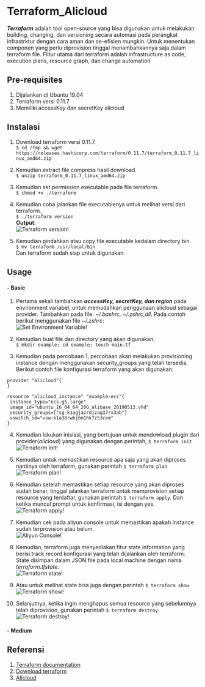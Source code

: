 # Terraform_Alicloud
  ***Terraform*** adalah tool open-source yang bisa digunakan untuk melakukan building, changing, dan versioning secara automasi pada perangkat infrastrktur dengan cara aman dan se-efisien mungkin. Untuk menentukan componen yang perlu diprovision tinggal menambahkannya saja dalam terraform file. Fiitur utama dari terraform adalah infrastructure as code, execution plans, resource graph, dan change automation

## Pre-requisites
1. Dijalankan di Ubuntu 19.04
2. Terraform versi 0.11.7
3. Memiliki accessKey dan secretKey alicloud

## Instalasi
1. Download terraform versi 0.11.7.  
`$ cd /tmp && wget https://releases.hashicorp.com/terraform/0.11.7/terraform_0.11.7_linux_amd64.zip`

2. Kemudian extract file compress hasil download.  
`$ unzip terraform_0.11.7_linux_amd64.zip`

3. Kemudian set permission executable pada file terraform.  
`$ chmod +x ./terraform`

4. Kemudian coba jalankan file executablenya untuk melihat versi dari terraform.  
`$ ./terraform version`  
**Output**:   
![Terraform version!](/images/ter_29.png "Terraform version")
5. Kemudian pindahkan atau copy file executable kedalam directory bin.  
`$ mv terraform /usr/local/bin`  
Dan terraform sudah siap untuk digunakan.

## Usage
#### - Basic 
1. Pertama sekali tambahkan ***accessKey, secretKey, dan region*** pada environment variabel, untuk memudahkan penggunaan alicloud sebagai provider. Tambahkan pada file: *~/.bashrc, ~/.zshrc,dll*. Pada contoh berikut menggunakan file *~/.zshrc*:   
![Set Environment Variable!](/images/ter_15.png "Export environment variables")

2. Kemudian buat file dan directory yang akan digunakan.  
`$ mkdir example; cd example; touch main.tf`

3. Kemudian pada percobaan 1, percobaan akan melakukan provisioning instance dengan menggunakan security_groups yang telah tersedia. Berikut contoh file konfigurasi terraform yang akan digunakan:   
```
provider "alicloud"{   
}

resource "alicloud_instance" "example-ecs"{
 instance_type="ecs.g5.large"
 image_id="ubuntu_16_04_64_20G_alibase_20190513.vhd"
 security_groups=["sg-k1agjazrdjzag37rx3ab"]
 vswitch_id="vsw-k1a38rwbjbm1hk7z53cem"
}
```

4. Kemudian lakukan inisiasi, yang bertujuan untuk mendowload plugin dari provider(*alicloud*) yang digunakan dengan perintah, `$ terraform init`  
![Terraform init!](/images/ter_18.png "Initiation plugin provider")

5. Kemudian untuk memastikan resource apa saja yang akan diproses nantinya oleh terraform, gunakan perintah `$ terraform plan`   
![Terraform plan!](/images/ter_19.png "Check resources")

6. Kemudian setelah memastikan setiap resource yang akan diproses sudah benar, tinggal jalankan terraform untuk memprovision setiap resource yang terdaftar, gunakan perintah `$ terraform apply`. Dan ketika muncul prompt untuk konfirmasi, isi dengan yes.  
![Terraform apply!](/images/ter_21.png "Provisioning process")

7. Kemudian cek pada aliyun console untuk memastikan apakah instance sudah terprovision atau belum.   
![Aliyun Console!](/images/ter_22.png "Check aliyun console")

8. Kemudian, terraform juga menyediakan fitur state information yang berisi track record konfigurasi yang telah dijalankan oleh terraform. State disimpan dalam JSON file pada local machine dengan nama *terraform.tfstate*.    
![Terraform state!](/images/ter_23.png "Terraform state information")

9. Atau untuk melihat state bisa juga dengan perintah `$ terraform show`    
![Terraform show!](/images/ter_24.png "Terraform state information")

10. Selanjutnya, ketika ingin menghapus semua resource yang sebelumnya telah diprovision, gunakan perintah `$ terraform destroy`    
![Terraform destroy!](/images/ter_25.png "Destroy resources")

#### - Medium


## Referensi
1. [Terraform documentation](https://www.terraform.io/docs/index.html)
2. [Download terraform](https://releases.hashicorp.com/terraform/)
3. [Alicloud](https://www.alibabacloud.com/help)
